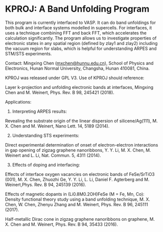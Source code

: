 # KPROJ: A Band Unfolding Program
This program is currently interfaced to VASP. It can do band unfoldings for both bulk and interface systems modelled in supercells. For interfaces, it uses a technique combining FFT and back FFT, which accelerates the calculation significantly. The program allows us to investigate properties of electronic states in any spatial region (defined by zlay1 and zlay2) including the vacuum region for slabs, which is helpful for understanding ARPES and STM/STS experiments. 

Contact: Mingxing Chen (mxchen@hunnu.edu.cn), School of Physics and Electronics, Hunan Normal University, Changsha, Hunan 410081, China.

KPROJ was released under GPL V3. Use of KPROJ should reference:

Layer k-projection and unfolding electronic bands at interfaces, Mingxing Chen and M. Weinert, Phys. Rev. B 98, 245421 (2018).

Applications:
1) Interpreting ARPES results: 

Revealing the substrate origin of the linear dispersion of silicene/Ag(111), M. X. Chen and M. Weinert, Nano Lett. 14, 5189 (2014).

2) Understanding STS experiments: 

Direct experimental determination of onset of electron-electron interactions in gap opening of zigzag graphene nanoribbons, Y. Y. Li, M. X. Chen, M. Weinert and L. Li, Nat. Commun. 5, 4311 (2014).

3) Effects of doping and interfacing:

Effects of interface oxygen vacancies on electronic bands of FeSe/SrTiO3 (001), M. X. Chen, Zhuozhi Ge, Y. Y. Li, L. Li, Daniel F. Agterberg and M. Weinert,Phys. Rev. B 94, 245139 (2016).

Effects of magnetic dopants in (Li0.8M0.2OH)FeSe (M = Fe, Mn, Co): Density functional theory study using a band unfolding technique, M. X. Chen, W. Chen, Zhenyu Zhang and M. Weinert, Phys. Rev. B 96, 245111 (2017).

Half-metallic Dirac cone in zigzag graphene nanoribbons on graphene, M. X. Chen and M. Weinert, Phys. Rev. B 94, 35433 (2016).
